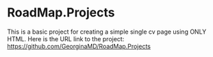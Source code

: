 # RoadMap.Projects

This is a basic project for creating a simple single cv page using ONLY HTML.
Here is the URL link to the project: https://github.com/GeorginaMD/RoadMap.Projects
